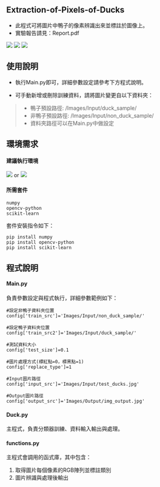 ﻿## Extraction-of-Pixels-of-Ducks
- 此程式可將圖片中鴨子的像素辨識出來並標註於圖像上。  
- 實驗報告請見：Report.pdf

![](https://raw.githubusercontent.com/D1034181036/Extraction-of-Pixels-of-Ducks/master/Images/Input/demo.jpg)
![](https://raw.githubusercontent.com/D1034181036/Extraction-of-Pixels-of-Ducks/master/Images/Output/demo_black.jpg)
![](https://raw.githubusercontent.com/D1034181036/Extraction-of-Pixels-of-Ducks/master/Images/Output/demo_red.jpg)

## 使用說明
- 執行Main.py即可，詳細參數設定請參考下方程式說明。
* 可手動新增或刪除訓練資料，請將圖片變更自以下資料夾：
> * 鴨子預設路徑: /Images/Input/duck_sample/
> * 非鴨子預設路徑: /Images/Input/non_duck_sample/
> * 資料夾路徑可以在Main.py中做設定


## 環境需求

#### 建議執行環境
![](https://img.shields.io/badge/python-3.6-blue.svg) or ![](https://img.shields.io/badge/python-2.7-blue.svg)

#### 所需套件
```
numpy
opencv-python
scikit-learn
```

套件安裝指令如下：
```
pip install numpy
pip install opencv-python
pip install scikit-learn
```

## 程式說明

#### Main.py
負責參數設定與程式執行，詳細參數範例如下：
```
#設定非鴨子資料夾位置
config['train_src']='Images/Input/non_duck_sample/'

#設定鴨子資料夾位置
config['train_src2']='Images/Input/duck_sample/'

#測試資料大小
config['test_size']=0.1

#圖片處理方式(標紅點=0，標黑點=1)
config['replace_type']=1

#Input圖片路徑
config['input_src']='Images/Input/test_ducks.jpg'

#Output圖片路徑
config['output_src']='Images/Output/img_output.jpg'
```

#### Duck.py
主程式，負責分類器訓練、資料輸入輸出與處理。

#### functions.py
主程式會調用的函式庫，其中包含：
1. 取得圖片每個像素的RGB陣列並標註類別
2. 圖片辨識與處理後輸出